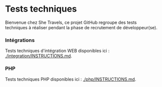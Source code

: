 # Tests techniques
Bienvenue chez She Travels, ce projet GitHub regroupe des tests techniques à réaliser pendant la phase de recrutement de développeur(se).


### Intégrations

Tests techniques d'intégration WEB disponibles ici : [./integration/INSTRUCTIONS.md](./integration/INSTRUCTIONS.md).


### PHP

Tests techniques PHP disponibles ici : [./php/INSTRUCTIONS.md](./php/INSTRUCTIONS.md).